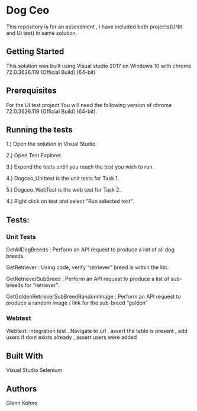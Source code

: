 # Dog Ceo
This repository is for an assessment , i have included both projects(UNit and Ui test) in same solution.

## Getting Started
This solution was built using Visual studio 2017 on Windows 10 with chrome 72.0.3626.119 (Official Build) (64-bit)

## Prerequisites
For the UI test project You will need the following version of chrome 72.0.3626.119 (Official Build) (64-bit).

## Running the tests
1.) Open the solution in Visual Studio.

2.) Open Test Explorer.

3.) Expend the tests untill you reach the test you wish to run.

4.) Dogceo_Unittest is the unit tests for Task 1.

5.) Dogceo_WebTest is the web test for Task 2.

4.) Right click on test and select "Run selected test".

## Tests:
### Unit Tests
GetAllDogBreeds : Perform an API request to produce a list of all dog breeds.

GetRetriever : Using code, verify “retriever” breed is within the list.

GetRetrieverSubBreed : Perform an API request to produce a list of sub-breeds for “retriever”.

GetGoldenRetrieverSubBreedRandomImage : Perform an API request to produce a random image / link for the sub-breed “golden”

### Webtest
Webtest: integration test . Navigate to url , assert the table is present , add users if dont exists already , assert users were added

## Built With
Visual Studio
Selenium

## Authors
Glenn Kohne
